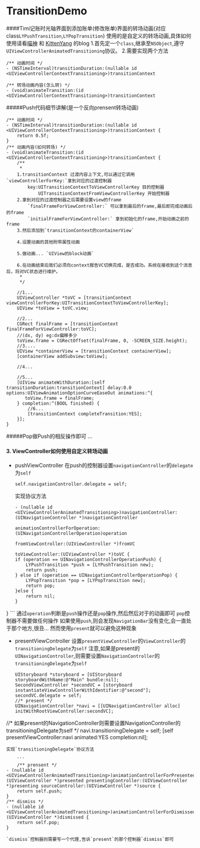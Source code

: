 # TransitionDemo
####Timi记账时光轴界面到添加账单(修改账单)界面的转场动画(对应class`LYPushTransition`,`LYPopTransition`)
使用的是自定义的转场动画,具体如何使用请看[喵神](https://onevcat.com/2013/10/vc-transition-in-ios7/) 和 [KittenYang](http://kittenyang.com/uiviewcontrollertransitioning/) 的blog
1.首先定一个`class`,继承至`NSObject`,遵守`UIViewControllerAnimatedTransitioning`协议。
2.需要实现两个方法

```
/** 动画时间 */
- (NSTimeInterval)transitionDuration:(nullable id <UIViewControllerContextTransitioning>)transitionContext

/** 转场动画内容(怎么转) */
- (void)animateTransition:(id <UIViewControllerContextTransitioning>)transitionContext
```
#####Push代码细节讲解(是一个反向prensent转场动画)
```
/** 动画时间 */
- (NSTimeInterval)transitionDuration:(nullable id <UIViewControllerContextTransitioning>)transitionContext {
    return 0.5f;
}
/** 动画内容(如何转场) */
- (void)animateTransition:(id <UIViewControllerContextTransitioning>)transitionContext {
    /**
     *
    1.transitionContext 过渡内容上下文,可以通过它调用`viewControllerForKey:`拿到对应的过渡控制器
        key:UITransitionContextToViewControllerKey 目的控制器
            UITransitionContextFromViewControllerKey 开始控制器
    2.拿到对应的过渡控制器之后需要设置view的frame
        `finalFrameForViewController:` 可以拿到最后的frame,最后即完成动画后的frame
        `initialFrameForViewController:` 拿到初始化的frame,开始动画之前的frame
    3.然后添加到`transitionContext的containerView`
    
    4.设置动画的其他附带属性动画
     
    5.做动画... `UIView的block动画`
     
    6.在动画结束后我们必须向context报告VC切换完成，是否成功。系统在接收到这个消息后，将对VC状态进行维护。
     *
     */
    
    //1...
    UIViewController *toVC = [transitionContext viewControllerForKey:UITransitionContextToViewControllerKey];
    UIView *toView = toVC.view;
    
    //2...
    CGRect finalFrame = [transitionContext finalFrameForViewController:toVC];
    //(dx, dy) eg:dx偏移多少
    toView.frame = CGRectOffset(finalFrame, 0, -SCREEN_SIZE.height);
    //3....
    UIView *containerView = [transitionContext containerView];
    [containerView addSubview:toView];
    
    //4...
    
    //5...
    [UIView animateWithDuration:[self transitionDuration:transitionContext] delay:0.0 options:UIViewAnimationOptionCurveEaseOut animations:^{
       toView.frame = finalFrame;
    } completion:^(BOOL finished) {
        //6...
        [transitionContext completeTransition:YES];
    }];
}
```
#####Pop做Push的相反操作即可
...
#### 3. ViewController如何使用自定义转场动画
* pushViewController
	在push的控制器设置`navigationController`的`delegate`为`self`
	
	```
	self.navigationController.delegate = self;
	```
	实现协议方法
	
	```
	- (nullable id <UIViewControllerAnimatedTransitioning>)navigationController:(UINavigationController *)navigationController
                                            animationControllerForOperation:(UINavigationControllerOperation)operation
                                                         fromViewController:(UIViewController *)fromVC
                                                           toViewController:(UIViewController *)toVC {
    if (operation == UINavigationControllerOperationPush) {
        LYPushTransition *push = [LYPushTransition new];
        return push;
    } else if (operation == UINavigationControllerOperationPop) {
        LYPopTransition *pop = [LYPopTransition new];
        return pop;
    }else {
        return nil;
    }
}
	```
通过`operation`判断是`push`操作还是`pop`操作,然后然后对于的动画即可
`pop`控制器不需要做任何操作
如果使用`push`,则会发现`NavigationBar`没有变化,会一直处于那个地方,很丑...
然而使用`present`就可以避免这种现象
* presentViewController
 设置`presentViewController`的`ViewController`的`transitioningDelegate`为`self`
 注意,如果是present的`UINavigationController`,则需要设置`NavigationController`的`transitioningDelegate`为`self`
  
	```
	UIStoryboard *storyboard = [UIStoryboard 	storyboardWithName:@"Main" bundle:nil];
	SecondViewController *secondVC = [storyboard instantiateViewControllerWithIdentifier:@"second"];
	secondVC.delegate = self;
	//* present */
	UINavigationController *navi = [[UINavigationController alloc] initWithRootViewController:secondVC];
//* 如果present的NavigationController则需要设置NavigationController的transitioningDelegate为self */
navi.transitioningDelegate = self;
[self presentViewController:navi animated:YES completion:nil];
```
实现`transitioningDelegate`协议方法

	```
	/** prensent */
- (nullable id <UIViewControllerAnimatedTransitioning>)animationControllerForPresentedController:(UIViewController *)presented presentingController:(UIViewController *)presenting sourceController:(UIViewController *)source {
    return self.push;
}
/** dismiss */
- (nullable id <UIViewControllerAnimatedTransitioning>)animationControllerForDismissedController:(UIViewController *)dismissed {
    return self.pop;
}
```

	`dismiss`控制器则需要写一个代理,告诉`present`的那个控制器`dismiss`即可



